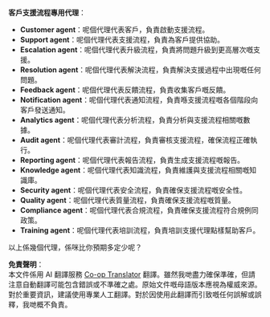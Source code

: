 <!--
CO_OP_TRANSLATOR_METADATA:
{
  "original_hash": "5be7b05ac3220c4fb91e9bd5a37a3794",
  "translation_date": "2025-05-20T07:39:26+00:00",
  "source_file": "08-multi-agent/solution/solution.md",
  "language_code": "hk"
}
-->
**客戶支援流程專用代理**：

- **Customer agent**：呢個代理代表客戶，負責啟動支援流程。
- **Support agent**：呢個代理代表支援流程，負責為客戶提供協助。
- **Escalation agent**：呢個代理代表升級流程，負責將問題升級到更高層次嘅支援。
- **Resolution agent**：呢個代理代表解決流程，負責解決支援過程中出現嘅任何問題。
- **Feedback agent**：呢個代理代表反饋流程，負責收集客戶嘅反饋。
- **Notification agent**：呢個代理代表通知流程，負責喺支援流程嘅各個階段向客戶發送通知。
- **Analytics agent**：呢個代理代表分析流程，負責分析與支援流程相關嘅數據。
- **Audit agent**：呢個代理代表審計流程，負責審核支援流程，確保流程正確執行。
- **Reporting agent**：呢個代理代表報告流程，負責生成支援流程嘅報告。
- **Knowledge agent**：呢個代理代表知識流程，負責維護與支援流程相關嘅知識庫。
- **Security agent**：呢個代理代表安全流程，負責確保支援流程嘅安全性。
- **Quality agent**：呢個代理代表質量流程，負責確保支援流程嘅質量。
- **Compliance agent**：呢個代理代表合規流程，負責確保支援流程符合規例同政策。
- **Training agent**：呢個代理代表培訓流程，負責培訓支援代理點樣幫助客戶。

以上係幾個代理，係咪比你預期多定少呢？

**免責聲明**：  
本文件係用 AI 翻譯服務 [Co-op Translator](https://github.com/Azure/co-op-translator) 翻譯。雖然我哋盡力確保準確，但請注意自動翻譯可能包含錯誤或不準確之處。原始文件嘅母語版本應視為權威來源。對於重要資訊，建議使用專業人工翻譯。對於因使用此翻譯而引致嘅任何誤解或誤釋，我哋概不負責。
